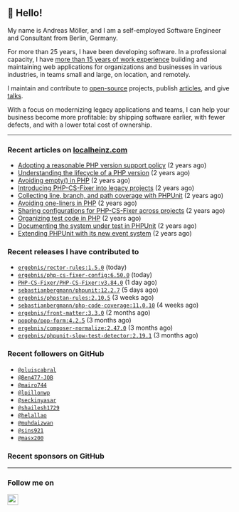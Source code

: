 ## :wave: Hello!

My name is Andreas Möller, and I am a self-employed Software Engineer and Consultant from Berlin, Germany.

For more than 25 years, I have been developing software. In a professional capacity, I have [more than 15 years of work experience](https://localheinz.com/work-experience/) building and maintaining web applications for organizations and businesses in various industries, in teams small and large, on location, and remotely.

I maintain and contribute to [open-source](https://localheinz.com/open-source/) projects, publish [articles](https://localheinz.com/articles/), and give [talks](https://localheinz.com/talks).

With a focus on modernizing legacy applications and teams, I can help your business become more profitable: by shipping software earlier, with fewer defects, and with a lower total cost of ownership.

<hr>

### Recent articles on [localheinz.com](https://localheinz.com/articles/)

- [Adopting a reasonable PHP version support policy](https://localheinz.com/articles/2023/09/12/adopting-a-reasonable-php-version-support-policy/) (2 years ago)
- [Understanding the lifecycle of a PHP version](https://localheinz.com/articles/2023/07/16/understanding-the-lifecycle-of-a-php-version/) (2 years ago)
- [Avoiding empty() in PHP](https://localheinz.com/articles/2023/05/10/avoiding-empty-in-php/) (2 years ago)
- [Introducing PHP-CS-Fixer into legacy projects](https://localheinz.com/articles/2023/04/10/introducing-php-cs-fixer-into-legacy-projects/) (2 years ago)
- [Collecting line, branch, and path coverage with PHPUnit](https://localheinz.com/articles/2023/03/22/collecting-line-branch-and-path-coverage-with-phpunit/) (2 years ago)
- [Avoiding one-liners in PHP](https://localheinz.com/articles/2023/03/18/avoiding-one-liners-in-php/) (2 years ago)
- [Sharing configurations for PHP-CS-Fixer across projects](https://localheinz.com/articles/2023/03/10/sharing-configurations-for-php-cs-fixer-across-projects/) (2 years ago)
- [Organizing test code in PHP](https://localheinz.com/articles/2023/03/03/organizing-test-code-in-php/) (2 years ago)
- [Documenting the system under test in PHPUnit](https://localheinz.com/articles/2023/02/22/documenting-the-system-under-test-in-phpunit/) (2 years ago)
- [Extending PHPUnit with its new event system](https://localheinz.com/articles/2023/02/14/extending-phpunit-with-its-new-event-system/) (2 years ago)

### Recent releases I have contributed to

- [`ergebnis/rector-rules:1.5.0`](https://github.com/ergebnis/rector-rules/releases/tag/1.5.0) (today)
- [`ergebnis/php-cs-fixer-config:6.50.0`](https://github.com/ergebnis/php-cs-fixer-config/releases/tag/6.50.0) (today)
- [`PHP-CS-Fixer/PHP-CS-Fixer:v3.84.0`](https://github.com/PHP-CS-Fixer/PHP-CS-Fixer/releases/tag/v3.84.0) (1 day ago)
- [`sebastianbergmann/phpunit:12.2.7`](https://github.com/sebastianbergmann/phpunit/releases/tag/12.2.7) (5 days ago)
- [`ergebnis/phpstan-rules:2.10.5`](https://github.com/ergebnis/phpstan-rules/releases/tag/2.10.5) (3 weeks ago)
- [`sebastianbergmann/php-code-coverage:11.0.10`](https://github.com/sebastianbergmann/php-code-coverage/releases/tag/11.0.10) (4 weeks ago)
- [`ergebnis/front-matter:3.3.0`](https://github.com/ergebnis/front-matter/releases/tag/3.3.0) (2 months ago)
- [`popphp/pop-form:4.2.5`](https://github.com/popphp/pop-form/releases/tag/4.2.5) (3 months ago)
- [`ergebnis/composer-normalize:2.47.0`](https://github.com/ergebnis/composer-normalize/releases/tag/2.47.0) (3 months ago)
- [`ergebnis/phpunit-slow-test-detector:2.19.1`](https://github.com/ergebnis/phpunit-slow-test-detector/releases/tag/2.19.1) (3 months ago)

### Recent followers on GitHub

- [`@oluiscabral`](https://github.com/oluiscabral)
- [`@Ben477-JOB`](https://github.com/Ben477-JOB)
- [`@mairo744`](https://github.com/mairo744)
- [`@lpillonwp`](https://github.com/lpillonwp)
- [`@seckinyasar`](https://github.com/seckinyasar)
- [`@shailesh1729`](https://github.com/shailesh1729)
- [`@helallao`](https://github.com/helallao)
- [`@muhdaizwan`](https://github.com/muhdaizwan)
- [`@sins921`](https://github.com/sins921)
- [`@masx200`](https://github.com/masx200)

### Recent sponsors on GitHub


<hr>

### Follow me on

<p>
    <a target="_blank" href="https://twitter.com/intent/follow?screen_name=localheinz" title="Follow @localheinz on Twitter"><img src="https://cdn.jsdelivr.net/npm/simple-icons@3.9.0/icons/twitter.svg" width="24px" height="24px"></a>
</p>
